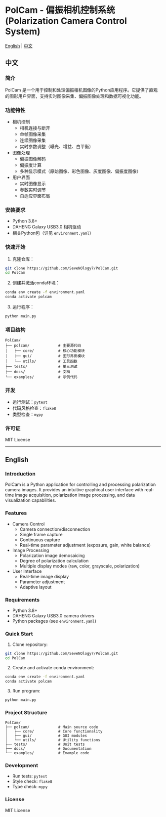 # PolCam - 偏振相机控制系统 (Polarization Camera Control System)

[English](#english) | [中文](#中文)

## 中文

### 简介
PolCam 是一个用于控制和处理偏振相机图像的Python应用程序。它提供了直观的图形用户界面，支持实时图像采集、偏振图像处理和数据可视化功能。

### 功能特性
- 相机控制
  - 相机连接与断开
  - 单帧图像采集
  - 连续图像采集
  - 实时参数调整（曝光、增益、白平衡）
- 图像处理
  - 偏振图像解码
  - 偏振度计算
  - 多种显示模式（原始图像、彩色图像、灰度图像、偏振度图像）
- 用户界面
  - 实时图像显示
  - 参数实时调节
  - 自适应界面布局

### 安装要求
- Python 3.8+
- DAHENG Galaxy USB3.0 相机驱动
- 相关Python包（详见 `environment.yaml`）

### 快速开始
1. 克隆仓库：
```bash
git clone https://github.com/SeveNOlogy7/PolCam.git
cd PolCam
```

2. 创建并激活conda环境：
```bash
conda env create -f environment.yaml
conda activate polcam
```

3. 运行程序：
```bash
python main.py
```

### 项目结构
```
PolCam/
├── polcam/             # 主要源代码
│   ├── core/           # 核心功能模块
│   ├── gui/            # 图形界面模块
│   └── utils/          # 工具函数
├── tests/              # 单元测试
├── docs/               # 文档
└── examples/           # 示例代码
```

### 开发
- 运行测试：`pytest`
- 代码风格检查：`flake8`
- 类型检查：`mypy`

### 许可证
MIT License

---

## English

### Introduction
PolCam is a Python application for controlling and processing polarization camera images. It provides an intuitive graphical user interface with real-time image acquisition, polarization image processing, and data visualization capabilities.

### Features
- Camera Control
  - Camera connection/disconnection
  - Single frame capture
  - Continuous capture
  - Real-time parameter adjustment (exposure, gain, white balance)
- Image Processing
  - Polarization image demosaicing
  - Degree of polarization calculation
  - Multiple display modes (raw, color, grayscale, polarization)
- User Interface
  - Real-time image display
  - Parameter adjustment
  - Adaptive layout

### Requirements
- Python 3.8+
- DAHENG Galaxy USB3.0 camera drivers
- Python packages (see `environment.yaml`)

### Quick Start
1. Clone repository:
```bash
git clone https://github.com/SeveNOlogy7/PolCam.git
cd PolCam
```

2. Create and activate conda environment:
```bash
conda env create -f environment.yaml
conda activate polcam
```

3. Run program:
```bash
python main.py
```

### Project Structure
```
PolCam/
├── polcam/             # Main source code
│   ├── core/           # Core functionality
│   ├── gui/            # GUI modules
│   └── utils/          # Utility functions
├── tests/              # Unit tests
├── docs/               # Documentation
└── examples/           # Example code
```

### Development
- Run tests: `pytest`
- Style check: `flake8`
- Type check: `mypy`

### License
MIT License
